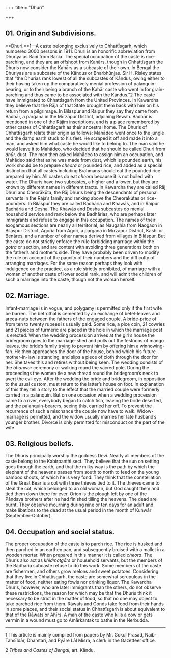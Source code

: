 +++
title = "Dhuri"

+++

## 01. Origin and Subdivisions.

**Dhuri.**1—A caste belonging exclusively to Chhattīsgarh, which numbered 3000 persons in 1911. Dhuri is an honorific abbreviation from Dhuriya as Bāni from Bania. The special occupation of the caste is rice-parching, and they are an offshoot from Kahārs, though in Chhattīsgarh the Dhuris now consider the Kahārs as a subcaste of their own. In Bengal the Dhuriyas are a subcaste of the Kāndus or Bharbhūnjas. Sir H. Risley states that “the Dhurias rank lowest of all the subcastes of Kāndus, owing either to their having taken up the comparatively menial profession of palanquin-bearing, or to their being a branch of the Kahār caste who went in for grain-parching and thus came to be associated with the Kāndus.”2 The caste have immigrated to Chhattīsgarh from the United Provinces. In Kawardha they believe that the Rāja of that State brought them back with him on his return from a pilgrimage. In Bilāspur and Raipur they say they came from Badhār, a pargana in the Mīrzāpur District, adjoining Rewah. Badhār is mentioned in one of the Rājim inscriptions, and is a place remembered by other castes of Chhattīsgarh as their ancestral home. The Dhuris of Chhattīsgarh relate their origin as follows: Mahādeo went once to the jungle and the damp earth stuck to his feet. He scraped it off and made it into a man, and asked him what caste he would like to belong to. The man said he would leave it to Mahādeo, who decided that he should be called Dhuri from *dhūr,* dust. The man then asked Mahādeo to assign him an occupation, and Mahādeo said that as he was made from dust, which is pounded earth, his work should be to prepare *cheora* or pounded rice, and added as a special distinction that all castes including Brāhmans should eat the pounded rice prepared by him. All castes do eat *cheora* because it is not boiled with water. The Dhuris have two subcastes, a higher and a lower, but they are known by different names in different tracts. In Kawardha they are called Rāj Dhuri and Cheorākūta, the Rāj Dhuris being the descendants of personal servants in the Rāja’s family and ranking above the Cheorākūtas or rice-pounders. In Bilāspur they are called Badhāria and Khawās, and in Raipur Badhāria and Desha. The Khawās and Desha subcastes do menial household service and rank below the Badhārias, who are perhaps later immigrants and refuse to engage in this occupation. The names of their exogamous sections are nearly all territorial, as Naugahia from Naogaon in Bilāspur District, Agoria from Agori, a pargana in Mīrzāpur District, Kāshi or Benāres, and a number of other names derived from villages in Bilāspur. But the caste do not strictly enforce the rule forbidding marriage within the *gotra* or section, and are content with avoiding three generations both on the father’s and mother’s side. They have probably been driven to modify the rule on account of the paucity of their numbers and the difficulty of arranging marriages. For the same reason perhaps they look with indulgence on the practice, as a rule strictly prohibited, of marriage with a woman of another caste of lower social rank, and will admit the children of such a marriage into the caste, though not the woman herself. 

## 02. Marriage.

Infant-marriage is in vogue, and polygamy is permitted only if the first wife be barren. The betrothal is cemented by an exchange of betel-leaves and areca-nuts between the fathers of the engaged couple. A bride-price of from ten to twenty rupees is usually paid. Some rice, a pice coin, 21 cowries and 21 pieces of turmeric are placed in the hole in which the marriage post is erected. When the wedding procession arrives at the girl’s house the bridegroom goes to the marriage-shed and pulls out the festoons of mango leaves, the bride’s family trying to prevent him by offering him a winnowing-fan. He then approaches the door of the house, behind which his future mother-in-law is standing, and slips a piece of cloth through the door for her. She takes this and retires without being seen. The wedding consists of the *bhānwar* ceremony or walking round the sacred pole. During the proceedings the women tie a new thread round the bridegroom’s neck to avert the evil eye. After the wedding the bride and bridegroom, in opposition to the usual custom, must return to the latter’s house on foot. In explanation of this they tell a story to the effect that the married couple were formerly carried in a palanquin. But on one occasion when a wedding procession came to a river, everybody began to catch fish, leaving the bride deserted, and the palanquin-bearers, seeing this, carried her off. To prevent the recurrence of such a mischance the couple now have to walk. Widow-marriage is permitted, and the widow usually marries her late husband’s younger brother. Divorce is only permitted for misconduct on the part of the wife. 

## 03. Religious beliefs.

The Dhuris principally worship the goddess Devi. Nearly all members of the caste belong to the Kabīrpanthi sect. They believe that the sun on setting goes through the earth, and that the milky way is the path by which the elephant of the heavens passes from south to north to feed on the young bamboo shoots, of which he is very fond. They think that the constellation of the Great Bear is a cot with three thieves tied to it. The thieves came to steal the cot, which belonged to an old woman, but God caught them and tied them down there for ever. Orion is the plough left by one of the Pāndava brothers after he had finished tilling the heavens. The dead are burnt. They observe mourning during nine or ten days for an adult and make libations to the dead at the usual period in the month of Kunwār \(September-October\). 

## 04. Occupation and social status.

The proper occupation of the caste is to parch rice. The rice is husked and then parched in an earthen pan, and subsequently bruised with a mallet in a wooden mortar. When prepared in this manner it is called *cheora*. The Dhuris also act as *khidmatgārs* or household servants, but the members of the Badharia subcaste refuse to do this work. Some members of the caste are fishermen, and others grow melons and sweet potatoes. Considering that they live in Chhattīsgarh, the caste are somewhat scrupulous in the matter of food, neither eating fowls nor drinking liquor. The Kawardha Dhuris, however, who are later immigrants than the others, do not observe these restrictions, the reason for which may be that the Dhuris think it necessary to be strict in the matter of food, so that no one may object to take parched rice from them. Rāwats and Gonds take food from their hands in some places, and their social status in Chhattīsgarh is about equivalent to that of the Rāwats or Ahīrs. A man of the caste who kills a cow or gets vermin in a wound must go to Amārkantak to bathe in the Nerbudda. 

___________________

1 This article is mainly compiled from papers by Mr. Gokul Prasād, Naib-Tahsīldār, Dhamtari, and Pyāre Lāl Misra, a clerk in the Gazetteer office. 

2 *Tribes and Castes of Bengal*, art. Kāndu. 

